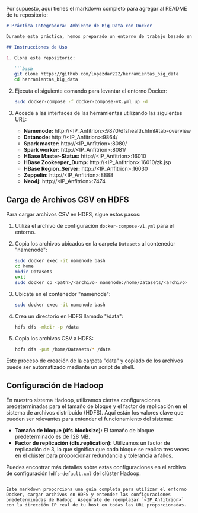 Por supuesto, aquí tienes el markdown completo para agregar al README de tu repositorio:

```markdown
# Práctica Integradora: Ambiente de Big Data con Docker

Durante esta práctica, hemos preparado un entorno de trabajo basado en Docker que incluye Hadoop (HDFS) y varias herramientas de Big Data, como Spark, Hive, HBase, MongoDB, Neo4j, Zeppelin y Kafka.

## Instrucciones de Uso

1. Clona este repositorio:

   ```bash
   git clone https://github.com/lopezdar222/herramientas_big_data
   cd herramientas_big_data
   ```

2. Ejecuta el siguiente comando para levantar el entorno Docker:

   ```bash
   sudo docker-compose -f docker-compose-vX.yml up -d
   ```

3. Accede a las interfaces de las herramientas utilizando las siguientes URL:

   - **Namenode:** http://<IP_Anfitrion>:9870/dfshealth.html#tab-overview
   - **Datanode:** http://<IP_Anfitrion>:9864/
   - **Spark master:** http://<IP_Anfitrion>:8080/
   - **Spark worker:** http://<IP_Anfitrion>:8081/
   - **HBase Master-Status:** http://<IP_Anfitrion>:16010
   - **HBase Zookeeper_Dump:** http://<IP_Anfitrion>:16010/zk.jsp
   - **HBase Region_Server:** http://<IP_Anfitrion>:16030
   - **Zeppelin:** http://<IP_Anfitrion>:8888
   - **Neo4j:** http://<IP_Anfitrion>:7474

## Carga de Archivos CSV en HDFS

Para cargar archivos CSV en HDFS, sigue estos pasos:

1. Utiliza el archivo de configuración `docker-compose-v1.yml` para el entorno.

2. Copia los archivos ubicados en la carpeta `Datasets` al contenedor "namenode":

   ```bash
   sudo docker exec -it namenode bash
   cd home
   mkdir Datasets
   exit
   sudo docker cp <path>/<archivo> namenode:/home/Datasets/<archivo>
   ```

3. Ubícate en el contenedor "namenode":

   ```bash
   sudo docker exec -it namenode bash
   ```

4. Crea un directorio en HDFS llamado "/data":

   ```bash
   hdfs dfs -mkdir -p /data
   ```

5. Copia los archivos CSV a HDFS:

   ```bash
   hdfs dfs -put /home/Datasets/* /data
   ```

Este proceso de creación de la carpeta "data" y copiado de los archivos puede ser automatizado mediante un script de shell.

## Configuración de Hadoop

En nuestro sistema Hadoop, utilizamos ciertas configuraciones predeterminadas para el tamaño de bloque y el factor de replicación en el sistema de archivos distribuido (HDFS). Aquí están los valores clave que pueden ser relevantes para entender el funcionamiento del sistema:

- **Tamaño de bloque (dfs.blocksize):** El tamaño de bloque predeterminado es de 128 MB.
- **Factor de replicación (dfs.replication):** Utilizamos un factor de replicación de 3, lo que significa que cada bloque se replica tres veces en el clúster para proporcionar redundancia y tolerancia a fallos.

Puedes encontrar más detalles sobre estas configuraciones en el archivo de configuración `hdfs-default.xml` del clúster Hadoop.
```

Este markdown proporciona una guía completa para utilizar el entorno Docker, cargar archivos en HDFS y entender las configuraciones predeterminadas de Hadoop. Asegúrate de reemplazar `<IP_Anfitrion>` con la dirección IP real de tu host en todas las URL proporcionadas.
